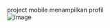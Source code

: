 project mobile menampilkan profil   
![image](https://github.com/asterracea/DiceRoller/assets/125619547/5c2481dc-06c7-4ab2-bba5-d1231ae7debd)

